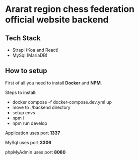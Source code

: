 # Ararat region chess federation official website backend

## Tech Stack
- Strapi (Koa and React)
- MySql (MariaDB)

## How to setup
First of all you need to install **Docker** and **NPM**.

Steps to install:

- docker compose -f docker-compose.dev.yml up
- move to ./backend directory
- setup envs
- npm i
- npm run develop

Application uses port **1337**

MySql uses port **3306**

phpMyAdmin uses port **8080**

